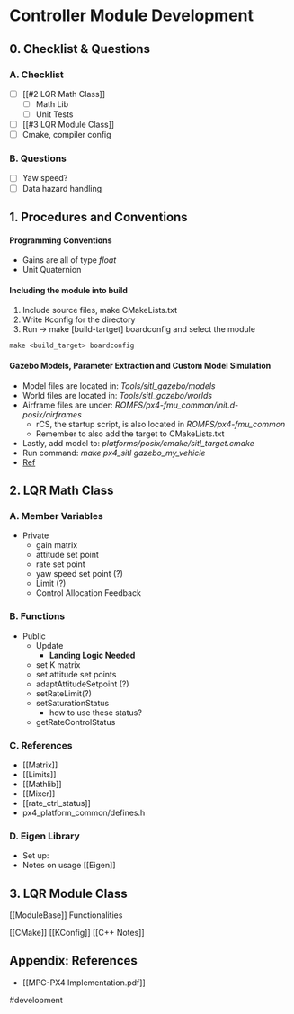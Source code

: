 # Controller Module Development

## 0. Checklist & Questions

### A. Checklist
- [ ] [[#2 LQR Math Class]]
	- [ ] Math Lib
	- [ ] Unit Tests
- [ ] [[#3 LQR Module Class]]
- [ ]  Cmake, compiler config

### B. Questions
- [ ] Yaw speed?
- [ ] Data hazard handling

## 1. Procedures and Conventions

#### Programming Conventions
- Gains are all of type *float*
- Unit Quaternion

#### Including the module into build
1. Include source files, make CMakeLists.txt
2. Write Kconfig for the directory
3. Run -> make [build-tartget] boardconfig and select the module
```shell
make <build_target> boardconfig
```


#### Gazebo Models, Parameter Extraction and Custom Model Simulation
- Model files are located in: *Tools/sitl_gazebo/models*
- World files are located in: *Tools/sitl_gazebo/worlds*
- Airframe files are under: *ROMFS/px4-fmu_common/init.d-posix/airframes*
	- rCS, the startup script, is also located in *ROMFS/px4-fmu_common*
	- Remember to also add the target to CMakeLists.txt
- Lastly, add model to: *platforms/posix/cmake/sitl_target.cmake*
- Run command: *make px4_sitl gazebo_my_vehicle*
- [Ref](https://discuss.px4.io/t/create-custom-model-for-sitl/6700/3)

## 2. LQR Math Class
### A. Member Variables
- Private
	- gain matrix
	- attitude set point
	- rate set point
	- yaw speed set point (?)
	- Limit (?)
	- Control Allocation Feedback

### B. Functions
* Public
	* Update
		* **Landing Logic Needed**
	* set K matrix
	* set attitude set points
	* adaptAttitudeSetpoint (?)
	* setRateLimit(?)
	* setSaturationStatus
		* how to use these status?
	* getRateControlStatus

### C. References
- [[Matrix]]
- [[Limits]]
- [[Mathlib]]
- [[Mixer]]
- [[rate_ctrl_status]]
- px4_platform_common/defines.h

### D. Eigen Library
- Set up:
- Notes on usage [[Eigen]]

## 3. LQR Module Class
[[ModuleBase]] Functionalities


[[CMake]]
[[KConfig]]
[[C++ Notes]]


## Appendix: References
- [[MPC-PX4 Implementation.pdf]]


#development 